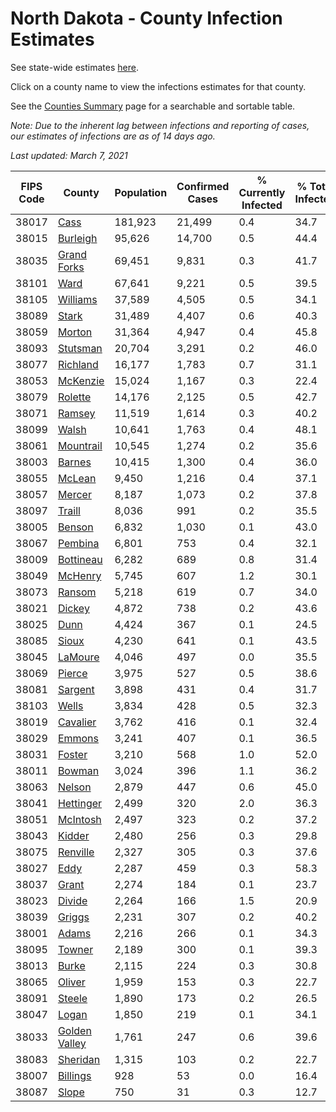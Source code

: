 # North Dakota - County Infection Estimates

See state-wide estimates [here](/infections/us-nd).

Click on a county name to view the infections estimates for that county.

See the [Counties Summary](/infections/summary-counties) page for a searchable and sortable table.

*Note: Due to the inherent lag between infections and reporting of cases, our estimates of infections are as of 14 days ago.*

*Last updated: March 7, 2021*

|   FIPS Code |                         County |   Population |   Confirmed Cases |   % Currently Infected |   % Total Infected |
|-------------|--------------------------------|--------------|-------------------|------------------------|--------------------|
|       38017 |                   [Cass](cass) |      181,923 |            21,499 |                    0.4 |               34.7 |
|       38015 |           [Burleigh](burleigh) |       95,626 |            14,700 |                    0.5 |               44.4 |
|       38035 |     [Grand Forks](grand-forks) |       69,451 |             9,831 |                    0.3 |               41.7 |
|       38101 |                   [Ward](ward) |       67,641 |             9,221 |                    0.5 |               39.5 |
|       38105 |           [Williams](williams) |       37,589 |             4,505 |                    0.5 |               34.1 |
|       38089 |                 [Stark](stark) |       31,489 |             4,407 |                    0.6 |               40.3 |
|       38059 |               [Morton](morton) |       31,364 |             4,947 |                    0.4 |               45.8 |
|       38093 |           [Stutsman](stutsman) |       20,704 |             3,291 |                    0.2 |               46.0 |
|       38077 |           [Richland](richland) |       16,177 |             1,783 |                    0.7 |               31.1 |
|       38053 |           [McKenzie](mckenzie) |       15,024 |             1,167 |                    0.3 |               22.4 |
|       38079 |             [Rolette](rolette) |       14,176 |             2,125 |                    0.5 |               42.7 |
|       38071 |               [Ramsey](ramsey) |       11,519 |             1,614 |                    0.3 |               40.2 |
|       38099 |                 [Walsh](walsh) |       10,641 |             1,763 |                    0.4 |               48.1 |
|       38061 |         [Mountrail](mountrail) |       10,545 |             1,274 |                    0.2 |               35.6 |
|       38003 |               [Barnes](barnes) |       10,415 |             1,300 |                    0.4 |               36.0 |
|       38055 |               [McLean](mclean) |        9,450 |             1,216 |                    0.4 |               37.1 |
|       38057 |               [Mercer](mercer) |        8,187 |             1,073 |                    0.2 |               37.8 |
|       38097 |               [Traill](traill) |        8,036 |               991 |                    0.2 |               35.5 |
|       38005 |               [Benson](benson) |        6,832 |             1,030 |                    0.1 |               43.0 |
|       38067 |             [Pembina](pembina) |        6,801 |               753 |                    0.4 |               32.1 |
|       38009 |         [Bottineau](bottineau) |        6,282 |               689 |                    0.8 |               31.4 |
|       38049 |             [McHenry](mchenry) |        5,745 |               607 |                    1.2 |               30.1 |
|       38073 |               [Ransom](ransom) |        5,218 |               619 |                    0.7 |               34.0 |
|       38021 |               [Dickey](dickey) |        4,872 |               738 |                    0.2 |               43.6 |
|       38025 |                   [Dunn](dunn) |        4,424 |               367 |                    0.1 |               24.5 |
|       38085 |                 [Sioux](sioux) |        4,230 |               641 |                    0.1 |               43.5 |
|       38045 |             [LaMoure](lamoure) |        4,046 |               497 |                    0.0 |               35.5 |
|       38069 |               [Pierce](pierce) |        3,975 |               527 |                    0.5 |               38.6 |
|       38081 |             [Sargent](sargent) |        3,898 |               431 |                    0.4 |               31.7 |
|       38103 |                 [Wells](wells) |        3,834 |               428 |                    0.5 |               32.3 |
|       38019 |           [Cavalier](cavalier) |        3,762 |               416 |                    0.1 |               32.4 |
|       38029 |               [Emmons](emmons) |        3,241 |               407 |                    0.1 |               36.5 |
|       38031 |               [Foster](foster) |        3,210 |               568 |                    1.0 |               52.0 |
|       38011 |               [Bowman](bowman) |        3,024 |               396 |                    1.1 |               36.2 |
|       38063 |               [Nelson](nelson) |        2,879 |               447 |                    0.6 |               45.0 |
|       38041 |         [Hettinger](hettinger) |        2,499 |               320 |                    2.0 |               36.3 |
|       38051 |           [McIntosh](mcintosh) |        2,497 |               323 |                    0.2 |               37.2 |
|       38043 |               [Kidder](kidder) |        2,480 |               256 |                    0.3 |               29.8 |
|       38075 |           [Renville](renville) |        2,327 |               305 |                    0.3 |               37.6 |
|       38027 |                   [Eddy](eddy) |        2,287 |               459 |                    0.3 |               58.3 |
|       38037 |                 [Grant](grant) |        2,274 |               184 |                    0.1 |               23.7 |
|       38023 |               [Divide](divide) |        2,264 |               166 |                    1.5 |               20.9 |
|       38039 |               [Griggs](griggs) |        2,231 |               307 |                    0.2 |               40.2 |
|       38001 |                 [Adams](adams) |        2,216 |               266 |                    0.1 |               34.3 |
|       38095 |               [Towner](towner) |        2,189 |               300 |                    0.1 |               39.3 |
|       38013 |                 [Burke](burke) |        2,115 |               224 |                    0.3 |               30.8 |
|       38065 |               [Oliver](oliver) |        1,959 |               153 |                    0.3 |               22.7 |
|       38091 |               [Steele](steele) |        1,890 |               173 |                    0.2 |               26.5 |
|       38047 |                 [Logan](logan) |        1,850 |               219 |                    0.1 |               34.1 |
|       38033 | [Golden Valley](golden-valley) |        1,761 |               247 |                    0.6 |               39.6 |
|       38083 |           [Sheridan](sheridan) |        1,315 |               103 |                    0.2 |               22.7 |
|       38007 |           [Billings](billings) |          928 |                53 |                    0.0 |               16.4 |
|       38087 |                 [Slope](slope) |          750 |                31 |                    0.3 |               12.7 |